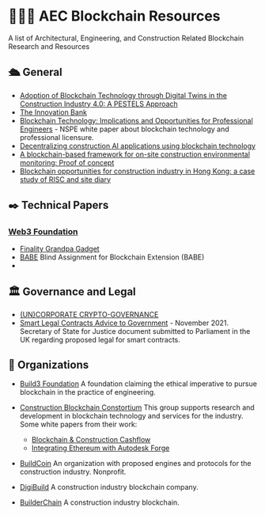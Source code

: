 # 👷🏾‍♂️ AEC Blockchain Resources
A list of Architectural, Engineering, and Construction Related Blockchain Research and Resources

## 🛳️ General
- [Adoption of Blockchain Technology through Digital Twins in the Construction Industry 4.0: A PESTELS Approach](https://www.mdpi.com/2075-5309/11/12/670/pdf)
- [The Innovation Bank](https://www.coengineers.com/wp-content/uploads/2021/04/R8_IMECE2020-23015.pdf) 
- [Blockchain Technology: Implications and Opportunities for Professional Engineers](https://www.nspe.org/sites/default/files/resources/pdfs/NSPE-Whitepaper-Blockchain-Technology-2016-final.pdf) - NSPE white paper about blockchain technology and professional licensure.
- [Decentralizing construction AI applications using blockchain technology](https://www.sciencedirect.com/science/article/abs/pii/S0957417422000471)
- [A blockchain-based framework for on-site construction environmental monitoring: Proof of concept](https://www.sciencedirect.com/science/article/abs/pii/S0360132322003031)
- [Blockchain opportunities for construction industry in Hong Kong: a case study of RISC and site diary](https://www.emerald.com/insight/content/doi/10.1108/CI-08-2021-0153/full/html)

## ✒️ Technical Papers
### [Web3 Foundation](https://web3.foundation/)
- [Finality Grandpa Gadget](https://research.web3.foundation/en/latest/polkadot/finality.html) 
- [BABE](https://research.web3.foundation/en/latest/polkadot/block-production/Babe.html) Blind Assignment for Blockchain Extension (BABE)
- [](https://www.sciencedirect.com/science/article/abs/pii/S0957417422000471)

## 🏛️ Governance and Legal
- [(UN)CORPORATE CRYPTO-GOVERNANCE](http://fordhamlawreview.org/wp-content/uploads/2020/04/Reyes_April_A_13.pdf)
- [Smart Legal Contracts Advice to Government](https://s3-eu-west-2.amazonaws.com/lawcom-prod-storage-11jsxou24uy7q/uploads/2021/11/Smart-legal-contracts-accessible.pdf) - November 2021. Secretary of State for Justice document submitted to Parliament in the UK regarding proposed legal for smart contracts.

## 🤝 Organizations
- [Build3 Foundation](https://www.build3.foundation) A foundation claiming the ethical imperative to pursue blockchain in the practice of engineering.

- [Construction Blockchain Constortium](https://www.linkedin.com/company/construction-blockchain/) This group supports research and development in blockchain technology and services for the industry. Some white papers from their work:
    - [Blockchain & Construction Cashflow](https://static1.squarespace.com/static/58b6047520099e545622d498/t/5fdb6089ad5a0604f7feaf5e/1608212649913/CBC2020-WP1_Cashflow.pdf) 
    - [Integrating Ethereum with Autodesk Forge](https://static1.squarespace.com/static/58b6047520099e545622d498/t/5ef5fbbfe2d6737ff9ecb2f0/1593179078269/CBC-CS1_AutodeskForge_PDF-Version.pdf)

- [BuildCoin](https://www.buildcoinfoundation.org/buildcoin-ecosystem/)
An organization with proposed engines and protocols for the construction industry. Nonprofit.

- [DigiBuild](https://digibuild.com/) A construction industry blockchain company.

- [BuilderChain](https://builderchain.io/manifesto) A construction industry blockchain.
